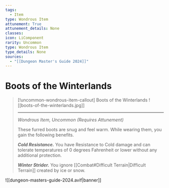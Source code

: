 ```yaml
---
tags:
  - Item
type: Wondrous Item
attunement: True
attunement_details: None
classes:
icon: LiComponent
rarity: Uncommon
type: Wondrous Item
type_details: None
sources: 
  - "[[Dungeon Master's Guide 2024]]"
---
```

# Boots of the Winterlands
>[!uncommon-wondrous-item-callout] Boots of the Winterlands
>![[boots-of-the-winterlands.jpg]]
>
>- - -
>_Wondrous Item, Uncommon (Requires Attunement)_
>
>These furred boots are snug and feel warm. While wearing them, you gain the following benefits.
>
>**_Cold Resistance._** You have Resistance to Cold damage and can tolerate temperatures of 0 degrees Fahrenheit or lower without any additional protection.
>
>**_Winter Strider._** You ignore [[Combat#Difficult Terrain\|Difficult Terrain]] created by ice or snow.
>


![[dungeon-masters-guide-2024.avif|banner]]